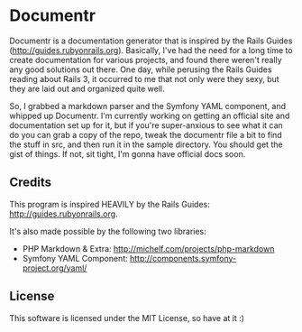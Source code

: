 # Documentr

Documentr is a documentation generator that is inspired by the Rails Guides (http://guides.rubyonrails.org).
Basically, I've had the need for a long time to create documentation for various projects, and found there weren't
really any good solutions out there.  One day, while perusing the Rails Guides reading about Rails 3, it occurred to me
that not only were they sexy, but they are laid out and organized quite well.

So, I grabbed a markdown parser and the Symfony YAML component, and whipped up Documentr.  I'm currently working on getting
an official site and documentation set up for it, but if you're super-anxious to see what it can do you can grab a copy of
the repo, tweak the documentr file a bit to find the stuff in src, and then run it in the sample directory.  You should 
get the gist of things.  If not, sit tight, I'm gonna have official docs soon.

## Credits

This program is inspired HEAVILY by the Rails Guides: http://guides.rubyonrails.org.

It's also made possible by the following two libraries:

* PHP Markdown & Extra: http://michelf.com/projects/php-markdown
* Symfony YAML Component: http://components.symfony-project.org/yaml/

## License

This software is licensed under the MIT License, so have at it :)